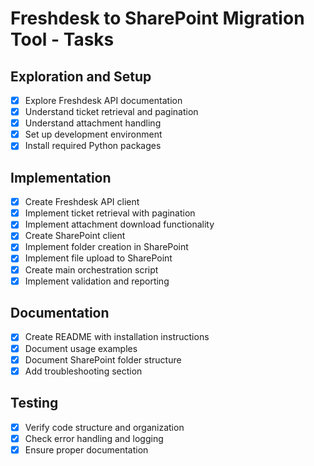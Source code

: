 # Freshdesk to SharePoint Migration Tool - Tasks

## Exploration and Setup
- [x] Explore Freshdesk API documentation
- [x] Understand ticket retrieval and pagination
- [x] Understand attachment handling
- [x] Set up development environment
- [x] Install required Python packages

## Implementation
- [x] Create Freshdesk API client
- [x] Implement ticket retrieval with pagination
- [x] Implement attachment download functionality
- [x] Create SharePoint client
- [x] Implement folder creation in SharePoint
- [x] Implement file upload to SharePoint
- [x] Create main orchestration script
- [x] Implement validation and reporting

## Documentation
- [x] Create README with installation instructions
- [x] Document usage examples
- [x] Document SharePoint folder structure
- [x] Add troubleshooting section

## Testing
- [x] Verify code structure and organization
- [x] Check error handling and logging
- [x] Ensure proper documentation
